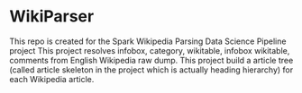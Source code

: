 # WikiParser
This repo is created for the Spark Wikipedia Parsing Data Science Pipeline project 
This project resolves infobox, category, wikitable, infobox wikitable, comments from English Wikipedia raw dump.
This project build a article tree (called article skeleton in the project which is actually heading hierarchy) for each Wikipedia article.
